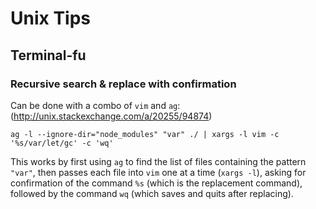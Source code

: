 # Unix Tips

## Terminal-fu

### Recursive search & replace with confirmation

Can be done with a combo of `vim` and `ag`: (http://unix.stackexchange.com/a/20255/94874)

```
ag -l --ignore-dir="node_modules" "var" ./ | xargs -l vim -c '%s/var/let/gc' -c 'wq'
```

This works by first using `ag` to find the list of files containing the pattern `"var"`,
then passes each file into `vim` one at a time (`xargs -l`),
asking for confirmation of the command `%s` (which is the replacement command),
followed by the command `wq` (which saves and quits after replacing).

